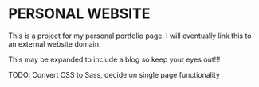 # PERSONAL WEBSITE

This is a project for my personal portfolio page. I will eventually link this to an external website domain.

This may be expanded to include a blog so keep your eyes out!!!

TODO: Convert CSS to Sass, decide on single page functionality

